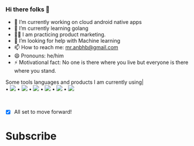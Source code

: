 ### Hi there folks 👋

- 🔭 I’m currently working on cloud android native apps
- 🌱 I’m currently learning golang
- 🏋️‍♂️ I am practicing product marketing.
- 🤔 I’m looking for help with Machine learning
- 📫 How to reach me: mr.anbhb@gmail.com
- 😄 Pronouns: he/him
- ⚡ Motivational fact: No one is there where you live but everyone is there where you stand.

Some tools languages and products I am currently using|
<br>
• <img src="https://img.shields.io/badge/JavaScript-323330?style=for-the-badge&logo=javascript&logoColor=F7DF1E">
• <img src="https://img.shields.io/badge/TypeScript-007ACC?style=for-the-badge&logo=typescript&logoColor=white">
• <img src="https://img.shields.io/badge/MongoDB-white?style=for-the-badge&logo=mongodb&logoColor=4EA94B">
• <img src="https://img.shields.io/badge/PostgreSQL-316192?style=for-the-badge&logo=postgresql&logoColor=white">
• <img src="https://img.shields.io/badge/Ionic-3880FF?style=for-the-badge&logo=ionic&logoColor=white">
• <img src="https://img.shields.io/badge/Oracle-F80000?style=for-the-badge&logo=oracle&logoColor=black">

<br>

* [x] All set to move forward!

# Subscribe

          
        

